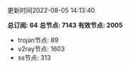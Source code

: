 更新时间2022-08-05 14:13:40

**总订阅: 64**
**总节点: 7143**
**有效节点: 2005**
- trojan节点: 89
- v2ray节点: 1603
- ss节点: 313
